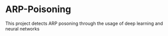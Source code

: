 # ARP-Poisoning
This project detects ARP posoning through the usage of deep learning and neural networks
